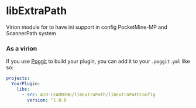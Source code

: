# libExtraPath
Virion module for to have ini support in config PocketMine-MP and ScannerPath system

### As a virion
If you use [Poggit](https://poggit.pmmp.io) to build your plugin, you can add it to your `.poggit.yml` like so:

```yml
projects:
  YourPlugin:
    libs:
      - src: AID-LEARNING/libExtraPath/libExtraPathConfig
        version: ^1.0.0
```
